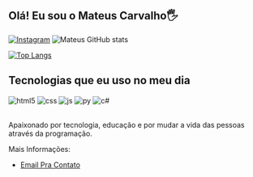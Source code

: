 ## Olá! Eu sou o Mateus Carvalho🖐️

[![Instagram](https://img.shields.io/badge/Instagram-E4405F?style=for-the-badge&logo=instagram&logoColor=white)](https://instagram.com/mateusantos.s)
![Mateus GitHub stats](https://github-readme-stats.vercel.app/api?username=MateussSantos1&show_icons=true&theme=dracula&count_private=true)

[![Top Langs](https://github-readme-stats.vercel.app/api/top-langs/?username=MateussSantos1)](https://github.com/MateussSantos1/github-readme-stats)
## Tecnologias que eu uso no meu dia

<div style="display: inline_block">
  <img align="center" alt="html5" src="https://img.shields.io/badge/HTML5-E34F26?style=for-the-badge&logo=html5&logoColor=white" />
  <img align="center" alt="css" src="https://img.shields.io/badge/CSS3-1572B6?style=for-the-badge&logo=css3&logoColor=white" />
  <img align="center" alt="js" src="https://img.shields.io/badge/JavaScript-F7DF1E?style=for-the-badge&logo=javascript&logoColor=black" />
    <img align="center" alt="py" src="https://img.shields.io/badge/Python-14354C?style=for-the-badge&logo=python&logoColor=white" />
        <img align="center" alt="c#" src="https://img.shields.io/badge/C%23-239120?style=for-the-badge&logo=c-sharp&logoColor=white" />
</div><br/>

Apaixonado por tecnologia, educação e por mudar a vida das pessoas através da programação.

Mais Informações:
- [Email Pra Contato](mailto:carvalho.mateus@escolar.ifrn.edu.br?subject=&body=)<br/>
